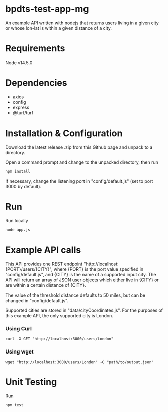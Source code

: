 # bpdts-test-app-mg
 
An example API written with nodejs that returns users living in a given city or whose lon-lat is within a given distance of a city. 

# Requirements

Node v14.5.0

# Dependencies
* axios
* config
* express
* @turf/turf

# Installation & Configuration
Download the latest release .zip from this Github page and unpack to a directory.

Open a command prompt and change to the unpacked directory, then run

`npm install`

If necessary, change the listening port in "config/default.js" (set to port 3000 by default). 

# Run
Run locally

`node app.js`

# Example API calls
This API provides one REST endpoint "http://localhost:{PORT}/users/{CITY}", where {PORT} is the port value specified in "config/default.js", and {CITY} is the name of a supported input city.
The API will return an array of JSON user objects which either live in {CITY} or are within a certain distance of {CITY}. 

The value of the threshold distance defaults to 50 miles, but can be changed in "config/default.js".

Supported cities are stored in "data/cityCoordinates.js". For the purposes of this example API, the only supported city is London.

### Using Curl

`curl -X GET "http://localhost:3000/users/London"`

### Using wget

`wget "http://localhost:3000/users/London" -O "path/to/output.json"`

# Unit Testing
Run 

`npm test`
